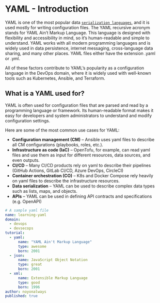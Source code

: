 # YAML - Introduction

YAML is one of the most popular data [`serialization languages`](https://devopedia.org/data-serialization), and it is used mostly for writing configuration files. The YAML recursive acronym stands for YAML Ain’t Markup Language. This language is designed with flexibility and accessibility in mind, so it’s human-readable and simple to understand. YAML works with all modern programming languages and is widely used in data persistence, internet messaging, cross-language data sharing, and many other places. YAML files either have the extension .yaml or .yml.

All of these factors contribute to YAML’s popularity as a configuration language in the DevOps domain, where it is widely used with well-known tools such as Kubernetes, Ansible, and Terraform.

## What is a YAML used for?

YAML is often used for configuration files that are parsed and read by a programming language or framework. Its human-readable format makes it easy for developers and system administrators to understand and modify configuration settings.

Here are some of the most common use cases for YAML:

- **Configuration management (CM)** – Ansible uses yaml files to describe all CM configurations (playbooks, roles, etc.).
- **Infrastructure as code (IaC)** – OpenTofu, for example, can read yaml files and use them as input for different resources, data sources, and even outputs.
- **CI/CD** – Many CI/CD products rely on yaml to describe their pipelines (GitHub Actions, GitLab CI/CD, Azure DevOps, CircleCI)
- **Container orchestration (CO)** – K8s and Docker Compose rely heavily on yaml files to describe the infrastructure resources.
- **Data serialization** – YAML can be used to describe complex data types such as lists, maps, and objects.
- **APIs** – YAML can be used in defining API contracts and specifications (e.g. OpenAPI)

```yaml
# A sample yaml file
name: learning-yaml
domain:
  - devops
  - devsecops
tutorial:
  - yaml:
      name: "YAML Ain't Markup Language"
      type: awesome
      born: 2001
  - json:
      name: JavaScript Object Notation
      type: great
      born: 2001
  - xml:
      name: Extensible Markup Language
      type: good
      born: 1996
author: noyonalways
published: true
```
